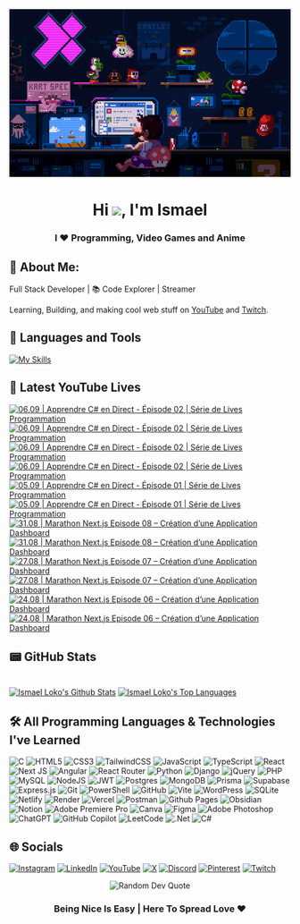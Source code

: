 <div align="center">
  <img src="img/bg.gif" alt="background image" width="100%" height="300">
</div>
<h1 align="center">Hi <img src="https://raw.githubusercontent.com/MartinHeinz/MartinHeinz/master/wave.gif" width="30px">, I'm Ismael </h1>
<h3 align="center">I ❤️ Programming, Video Games and Anime </h3>

## 💫 About Me:

 Full Stack Developer | 📚 Code Explorer | Streamer 

Learning, Building, and making cool web stuff on [YouTube](https://www.youtube.com/@licode30) and [Twitch](https://www.twitch.tv/dereal_ismael).

## 🧰 Languages and Tools 
[![My Skills](https://skillicons.dev/icons?i=html,css,js,ts,react,nextjs,angular,nodejs,express,mongodb,postgres,git,vscode)](https://skillicons.dev)

## 🎥 Latest YouTube Lives

<!-- BEGIN YOUTUBE-CARDS -->
[![06.09 |  Apprendre C# en Direct - Épisode 02 | Série de Lives Programmation](https://ytcards.demolab.com/?id=-aaksrOF908&title=06.09+%7C++Apprendre+C%23+en+Direct+-+%C3%89pisode+02+%7C+S%C3%A9rie+de+Lives+Programmation&lang=en&timestamp=1757176165&background_color=%230d1117&title_color=%23ffffff&stats_color=%23dedede&max_title_lines=2&width=250&border_radius=5&duration=8215 "06.09 |  Apprendre C# en Direct - Épisode 02 | Série de Lives Programmation")](https://www.youtube.com/watch?v=-aaksrOF908#gh-dark-mode-only)[![06.09 |  Apprendre C# en Direct - Épisode 02 | Série de Lives Programmation](https://ytcards.demolab.com/?id=-aaksrOF908&title=06.09+%7C++Apprendre+C%23+en+Direct+-+%C3%89pisode+02+%7C+S%C3%A9rie+de+Lives+Programmation&lang=en&timestamp=1757176165&background_color=%23ffffff&title_color=%2324292f&stats_color=%2357606a&max_title_lines=2&width=250&border_radius=5&duration=8215 "06.09 |  Apprendre C# en Direct - Épisode 02 | Série de Lives Programmation")](https://www.youtube.com/watch?v=-aaksrOF908#gh-light-mode-only)
[![06.09 |  Apprendre C# en Direct - Épisode 02 | Série de Lives Programmation](https://ytcards.demolab.com/?id=-4cH63Jb3Bs&title=06.09+%7C++Apprendre+C%23+en+Direct+-+%C3%89pisode+02+%7C+S%C3%A9rie+de+Lives+Programmation&lang=en&timestamp=1757175755&background_color=%230d1117&title_color=%23ffffff&stats_color=%23dedede&max_title_lines=2&width=250&border_radius=5&duration=0 "06.09 |  Apprendre C# en Direct - Épisode 02 | Série de Lives Programmation")](https://www.youtube.com/watch?v=-4cH63Jb3Bs#gh-dark-mode-only)[![06.09 |  Apprendre C# en Direct - Épisode 02 | Série de Lives Programmation](https://ytcards.demolab.com/?id=-4cH63Jb3Bs&title=06.09+%7C++Apprendre+C%23+en+Direct+-+%C3%89pisode+02+%7C+S%C3%A9rie+de+Lives+Programmation&lang=en&timestamp=1757175755&background_color=%23ffffff&title_color=%2324292f&stats_color=%2357606a&max_title_lines=2&width=250&border_radius=5&duration=0 "06.09 |  Apprendre C# en Direct - Épisode 02 | Série de Lives Programmation")](https://www.youtube.com/watch?v=-4cH63Jb3Bs#gh-light-mode-only)
[![05.09 |  Apprendre C# en Direct - Épisode 01 | Série de Lives Programmation](https://ytcards.demolab.com/?id=V68DMGizXN0&title=05.09+%7C++Apprendre+C%23+en+Direct+-+%C3%89pisode+01+%7C+S%C3%A9rie+de+Lives+Programmation&lang=en&timestamp=1757130950&background_color=%230d1117&title_color=%23ffffff&stats_color=%23dedede&max_title_lines=2&width=250&border_radius=5&duration=12875 "05.09 |  Apprendre C# en Direct - Épisode 01 | Série de Lives Programmation")](https://www.youtube.com/watch?v=V68DMGizXN0#gh-dark-mode-only)[![05.09 |  Apprendre C# en Direct - Épisode 01 | Série de Lives Programmation](https://ytcards.demolab.com/?id=V68DMGizXN0&title=05.09+%7C++Apprendre+C%23+en+Direct+-+%C3%89pisode+01+%7C+S%C3%A9rie+de+Lives+Programmation&lang=en&timestamp=1757130950&background_color=%23ffffff&title_color=%2324292f&stats_color=%2357606a&max_title_lines=2&width=250&border_radius=5&duration=12875 "05.09 |  Apprendre C# en Direct - Épisode 01 | Série de Lives Programmation")](https://www.youtube.com/watch?v=V68DMGizXN0#gh-light-mode-only)
[![31.08 |  Marathon Next.js Episode 08 – Création d’une Application Dashboard](https://ytcards.demolab.com/?id=-XUNG5JYq_Q&title=31.08+%7C++Marathon+Next.js+Episode+08+%E2%80%93+Cr%C3%A9ation+d%E2%80%99une+Application+Dashboard&lang=en&timestamp=1756642377&background_color=%230d1117&title_color=%23ffffff&stats_color=%23dedede&max_title_lines=2&width=250&border_radius=5&duration=18690 "31.08 |  Marathon Next.js Episode 08 – Création d’une Application Dashboard")](https://www.youtube.com/watch?v=-XUNG5JYq_Q#gh-dark-mode-only)[![31.08 |  Marathon Next.js Episode 08 – Création d’une Application Dashboard](https://ytcards.demolab.com/?id=-XUNG5JYq_Q&title=31.08+%7C++Marathon+Next.js+Episode+08+%E2%80%93+Cr%C3%A9ation+d%E2%80%99une+Application+Dashboard&lang=en&timestamp=1756642377&background_color=%23ffffff&title_color=%2324292f&stats_color=%2357606a&max_title_lines=2&width=250&border_radius=5&duration=18690 "31.08 |  Marathon Next.js Episode 08 – Création d’une Application Dashboard")](https://www.youtube.com/watch?v=-XUNG5JYq_Q#gh-light-mode-only)
[![27.08 |  Marathon Next.js Episode 07 – Création d’une Application Dashboard](https://ytcards.demolab.com/?id=zMl-HTCQ-78&title=27.08+%7C++Marathon+Next.js+Episode+07+%E2%80%93+Cr%C3%A9ation+d%E2%80%99une+Application+Dashboard&lang=en&timestamp=1756318627&background_color=%230d1117&title_color=%23ffffff&stats_color=%23dedede&max_title_lines=2&width=250&border_radius=5&duration=15084 "27.08 |  Marathon Next.js Episode 07 – Création d’une Application Dashboard")](https://www.youtube.com/watch?v=zMl-HTCQ-78#gh-dark-mode-only)[![27.08 |  Marathon Next.js Episode 07 – Création d’une Application Dashboard](https://ytcards.demolab.com/?id=zMl-HTCQ-78&title=27.08+%7C++Marathon+Next.js+Episode+07+%E2%80%93+Cr%C3%A9ation+d%E2%80%99une+Application+Dashboard&lang=en&timestamp=1756318627&background_color=%23ffffff&title_color=%2324292f&stats_color=%2357606a&max_title_lines=2&width=250&border_radius=5&duration=15084 "27.08 |  Marathon Next.js Episode 07 – Création d’une Application Dashboard")](https://www.youtube.com/watch?v=zMl-HTCQ-78#gh-light-mode-only)
[![24.08 |  Marathon Next.js Episode 06 – Création d’une Application Dashboard](https://ytcards.demolab.com/?id=GNBmQLc9YCE&title=24.08+%7C++Marathon+Next.js+Episode+06+%E2%80%93+Cr%C3%A9ation+d%E2%80%99une+Application+Dashboard&lang=en&timestamp=1756027360&background_color=%230d1117&title_color=%23ffffff&stats_color=%23dedede&max_title_lines=2&width=250&border_radius=5&duration=16186 "24.08 |  Marathon Next.js Episode 06 – Création d’une Application Dashboard")](https://www.youtube.com/watch?v=GNBmQLc9YCE#gh-dark-mode-only)[![24.08 |  Marathon Next.js Episode 06 – Création d’une Application Dashboard](https://ytcards.demolab.com/?id=GNBmQLc9YCE&title=24.08+%7C++Marathon+Next.js+Episode+06+%E2%80%93+Cr%C3%A9ation+d%E2%80%99une+Application+Dashboard&lang=en&timestamp=1756027360&background_color=%23ffffff&title_color=%2324292f&stats_color=%2357606a&max_title_lines=2&width=250&border_radius=5&duration=16186 "24.08 |  Marathon Next.js Episode 06 – Création d’une Application Dashboard")](https://www.youtube.com/watch?v=GNBmQLc9YCE#gh-light-mode-only)
<!-- END YOUTUBE-CARDS -->

## 📟 GitHub Stats

<br/>
    <a href="https://github.com/Lil-Code30/github-readme-stats"><img alt="Ismael Loko's Github Stats" src="https://github-readme-stats.vercel.app/api?username=Lil-Code30&show_icons=true&count_private=true&theme=react&hide_border=true&bg_color=0D1117" /></a>
  <a href="https://github.com/Lil-Code30/github-readme-stats"><img alt="Ismael Loko's Top Languages" src="https://github-readme-stats.vercel.app/api/top-langs/?username=Lil-Code30&langs_count=8&count_private=true&layout=compact&theme=react&hide_border=true&bg_color=0D1117" /></a>
  <br/>


## 🛠️ All Programming Languages & Technologies I've Learned

![C](https://img.shields.io/badge/c-%2300599C.svg?style=for-the-badge&logo=c&logoColor=white) ![HTML5](https://img.shields.io/badge/html5-%23E34F26.svg?style=for-the-badge&logo=html5&logoColor=white)
![CSS3](https://img.shields.io/badge/css3-%231572B6.svg?style=for-the-badge&logo=css3&logoColor=white) ![TailwindCSS](https://img.shields.io/badge/tailwindcss-%2338B2AC.svg?style=for-the-badge&logo=tailwind-css&logoColor=white)
![JavaScript](https://img.shields.io/badge/javascript-%23323330.svg?style=for-the-badge&logo=javascript&logoColor=%23F7DF1E) ![TypeScript](https://img.shields.io/badge/typescript-%23007ACC.svg?style=for-the-badge&logo=typescript&logoColor=white) ![React](https://img.shields.io/badge/react-%2320232a.svg?style=for-the-badge&logo=react&logoColor=%2361DAFB) ![Next JS](https://img.shields.io/badge/Next-black?style=for-the-badge&logo=next.js&logoColor=white) ![Angular](https://img.shields.io/badge/angular-%23DD0031.svg?style=for-the-badge&logo=angular&logoColor=white) ![React Router](https://img.shields.io/badge/React_Router-CA4245?style=for-the-badge&logo=react-router&logoColor=white)
![Python](https://img.shields.io/badge/python-3670A0?style=for-the-badge&logo=python&logoColor=ffdd54) 
![Django](https://img.shields.io/badge/django-%23092E20.svg?style=for-the-badge&logo=django&logoColor=white) ![jQuery](https://img.shields.io/badge/jquery-%230769AD.svg?style=for-the-badge&logo=jquery&logoColor=white) ![PHP](https://img.shields.io/badge/php-%23777BB4.svg?style=for-the-badge&logo=php&logoColor=white) ![MySQL](https://img.shields.io/badge/mysql-4479A1.svg?style=for-the-badge&logo=mysql&logoColor=white)   ![NodeJS](https://img.shields.io/badge/node.js-6DA55F?style=for-the-badge&logo=node.js&logoColor=white) ![JWT](https://img.shields.io/badge/JWT-black?style=for-the-badge&logo=JSON%20web%20tokens) ![Postgres](https://img.shields.io/badge/postgres-%23316192.svg?style=for-the-badge&logo=postgresql&logoColor=white) ![MongoDB](https://img.shields.io/badge/MongoDB-%234ea94b.svg?style=for-the-badge&logo=mongodb&logoColor=white) ![Prisma](https://img.shields.io/badge/Prisma-3982CE?style=for-the-badge&logo=Prisma&logoColor=white) ![Supabase](https://img.shields.io/badge/Supabase-3ECF8E?style=for-the-badge&logo=supabase&logoColor=white) ![Express.js](https://img.shields.io/badge/express.js-%23404d59.svg?style=for-the-badge&logo=express&logoColor=%2361DAFB)
 ![Git](https://img.shields.io/badge/git-%23F05033.svg?style=for-the-badge&logo=git&logoColor=white)  ![PowerShell](https://img.shields.io/badge/PowerShell-%235391FE.svg?style=for-the-badge&logo=powershell&logoColor=white) ![GitHub](https://img.shields.io/badge/github-%23121011.svg?style=for-the-badge&logo=github&logoColor=white) ![Vite](https://img.shields.io/badge/vite-%23646CFF.svg?style=for-the-badge&logo=vite&logoColor=white)
![WordPress](https://img.shields.io/badge/WordPress-%23117AC9.svg?style=for-the-badge&logo=WordPress&logoColor=white) ![SQLite](https://img.shields.io/badge/sqlite-%2307405e.svg?style=for-the-badge&logo=sqlite&logoColor=white) ![Netlify](https://img.shields.io/badge/netlify-%23000000.svg?style=for-the-badge&logo=netlify&logoColor=#00C7B7) ![Render](https://img.shields.io/badge/Render-%46E3B7.svg?style=for-the-badge&logo=render&logoColor=white) ![Vercel](https://img.shields.io/badge/vercel-%23000000.svg?style=for-the-badge&logo=vercel&logoColor=white) ![Postman](https://img.shields.io/badge/Postman-FF6C37?style=for-the-badge&logo=postman&logoColor=white)  ![Github Pages](https://img.shields.io/badge/github%20pages-121013?style=for-the-badge&logo=github&logoColor=white) ![Obsidian](https://img.shields.io/badge/Obsidian-%23483699.svg?style=for-the-badge&logo=obsidian&logoColor=white) ![Notion](https://img.shields.io/badge/Notion-%23000000.svg?style=for-the-badge&logo=notion&logoColor=white)  ![Adobe Premiere Pro](https://img.shields.io/badge/Adobe%20Premiere%20Pro-9999FF.svg?style=for-the-badge&logo=Adobe%20Premiere%20Pro&logoColor=white) ![Canva](https://img.shields.io/badge/Canva-%2300C4CC.svg?style=for-the-badge&logo=Canva&logoColor=white) ![Figma](https://img.shields.io/badge/figma-%23F24E1E.svg?style=for-the-badge&logo=figma&logoColor=white) ![Adobe Photoshop](https://img.shields.io/badge/adobe%20photoshop-%2331A8FF.svg?style=for-the-badge&logo=adobe%20photoshop&logoColor=white) ![ChatGPT](https://img.shields.io/badge/chatGPT-74aa9c?style=for-the-badge&logo=openai&logoColor=white) ![GitHub Copilot](https://img.shields.io/badge/github_copilot-8957E5?style=for-the-badge&logo=github-copilot&logoColor=white) ![LeetCode](https://img.shields.io/badge/LeetCode-000000?style=for-the-badge&logo=LeetCode&logoColor=#d16c06) ![.Net](https://img.shields.io/badge/.NET-5C2D91?style=for-the-badge&logo=.net&logoColor=white) ![C#](https://img.shields.io/badge/c%23-%23239120.svg?style=for-the-badge&logo=csharp&logoColor=white)


  
## 🌐 Socials
[![Instagram](https://img.shields.io/badge/Instagram-%23E4405F.svg?style=for-the-badge&logo=Instagram&logoColor=white)](https://www.instagram.com/dereal.ismael/) [![LinkedIn](https://img.shields.io/badge/linkedin-%230077B5.svg?style=for-the-badge&logo=linkedin&logoColor=white)](https://www.linkedin.com/in/loko-ismael/) [![YouTube](https://img.shields.io/badge/YouTube-%23FF0000.svg?style=for-the-badge&logo=YouTube&logoColor=white)](https://www.youtube.com/@licode30) [![X](https://img.shields.io/badge/X-%23000000.svg?style=for-the-badge&logo=X&logoColor=white)](https://x.com/dereal_ismael) [![Discord](https://img.shields.io/badge/Discord-%235865F2.svg?style=for-the-badge&logo=discord&logoColor=white)](https://discord.gg/AQjqamZm45) [![Pinterest](https://img.shields.io/badge/Pinterest-%23E60023.svg?style=for-the-badge&logo=Pinterest&logoColor=white)](https://ca.pinterest.com/dereal_ismael/) [![Twitch](https://img.shields.io/badge/Twitch-%239146FF.svg?style=for-the-badge&logo=Twitch&logoColor=white)](https://www.twitch.tv/dereal_ismael) 


<div align="center"> <img src="https://quotes-github-readme.vercel.app/api?type=horizontal&theme=radical" alt="Random Dev Quote"/> </div>
 <div align="center">

### Being Nice Is Easy | Here To Spread Love ❤️

</div>
